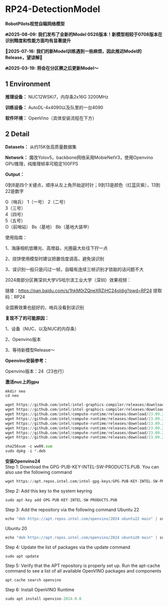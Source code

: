 # RP24-DetectionModel

**RobotPilots视觉自瞄网络模型**

**🔥2025-08-09:**
**我们发布了全新的Model 0526版本！新模型相较于0708版本在识别精度和性能方面均有显著提升**

**🥶2025-07-16:**
**我们的新Model训练遇到一些麻烦，因此推迟Model的Release，望谅解🙏**

**🔥2025-03-19:**
**将会在分区赛之后更新Model～**

## 1 Environment

**推理设备：** NUC12WSKi7，内存条2x16G 3200MHz

**训练设备：** AutoDL-4x4090以及队里的一台4090

**软件环境：** OpenVino（具体安装流程在下方）

## 2 Detail

**Datasets：** 从约15K张高质量数据集

**Network：** 魔改Yolov5，backbone网络采用MobieNetV3，使用Openvino GPU推理，纯推理帧率可稳定100FPS

**Output：**

0到8是四个关键点，顺序从左上角开始逆时针；9到13是颜色（红蓝灰紫），13到22是数字  

G（哨兵）
1（一号）
2（二号）	
3（三号）	
4（四号）	
5（五号）	
O（前哨站）
Bs（基地）
Bb（基地大装甲）	


使用指南：  

1、海康相机低曝光、高增益，光圈最大处往下拧一点  

2、烧饼使用模型时建议把置信度调高，避免误识别  

3、误识别一般只是闪过一帧，自瞄有连续三帧识别才锁敌的话问题不大   



2024南部分区赛深圳大学VS哈尔滨工业大学（深圳）效果视频：  

链接：https://pan.baidu.com/s/1hkM0rZQneXRZiHC24oldig?pwd=RP24
提取码：RP24    

全国赛效果也挺好的，哨兵没看到误识别

**复现不了的可能原因：**

1、设备（NUC、以及NUC的内存条）

2、Openvino版本

3、等待新模型Release～

**Openvino安装参考：**

Openvino版本：24（23也行）


**激活nuc上的gpu**  
```python  
mkdir neo  
cd neo  

wget https://github.com/intel/intel-graphics-compiler/releases/download/igc-1.0.13463.18/intel-igc-core_1.0.13463.18_amd64.deb  
wget https://github.com/intel/intel-graphics-compiler/releases/download/igc-1.0.13463.18/intel-igc-opencl_1.0.13463.18_amd64.deb  
wget https://github.com/intel/compute-runtime/releases/download/23.09.25812.14/intel-level-zero-gpu-dbgsym_1.3.25812.14_amd64.ddeb  
wget https://github.com/intel/compute-runtime/releases/download/23.09.25812.14/intel-level-zero-gpu_1.3.25812.14_amd64.deb  
wget https://github.com/intel/compute-runtime/releases/download/23.09.25812.14/intel-opencl-icd-dbgsym_23.09.25812.14_amd64.ddeb  
wget https://github.com/intel/compute-runtime/releases/download/23.09.25812.14/intel-opencl-icd_23.09.25812.14_amd64.deb  
wget https://github.com/intel/compute-runtime/releases/download/23.09.25812.14/libigdgmm12_22.3.0_amd64.deb  
wget https://github.com/intel/compute-runtime/releases/download/23.09.25812.14/ww09.sum  

sha256sum -c ww09.sum  
sudo dpkg -i *.deb  
```

**安装Openvino24**  
Step 1: Download the GPG-PUB-KEY-INTEL-SW-PRODUCTS.PUB. You can also use the following command  
```python
wget https://apt.repos.intel.com/intel-gpg-keys/GPG-PUB-KEY-INTEL-SW-PRODUCTS.PUB  
```  
Step 2: Add this key to the system keyring
```python
sudo apt-key add GPG-PUB-KEY-INTEL-SW-PRODUCTS.PUB  
```  
Step 3: Add the repository via the following command
Ubuntu 22  
```python
echo "deb https://apt.repos.intel.com/openvino/2024 ubuntu22 main" | sudo tee /etc/apt/sources.list.d/intel-openvino-2024.list  
```
Ubuntu 20  
```python
echo "deb https://apt.repos.intel.com/openvino/2024 ubuntu20 main" | sudo tee /etc/apt/sources.list.d/intel-openvino-2024.list
```  
Step 4: Update the list of packages via the update command  
```python
sudo apt update  
```  
Step 5: Verify that the APT repository is properly set up. Run the apt-cache command to see a list of all available OpenVINO packages and components  
```python
apt-cache search openvino
```
Step 6: Install OpenVINO Runtime
```python
sudo apt install openvino-2024.0.0
```  

